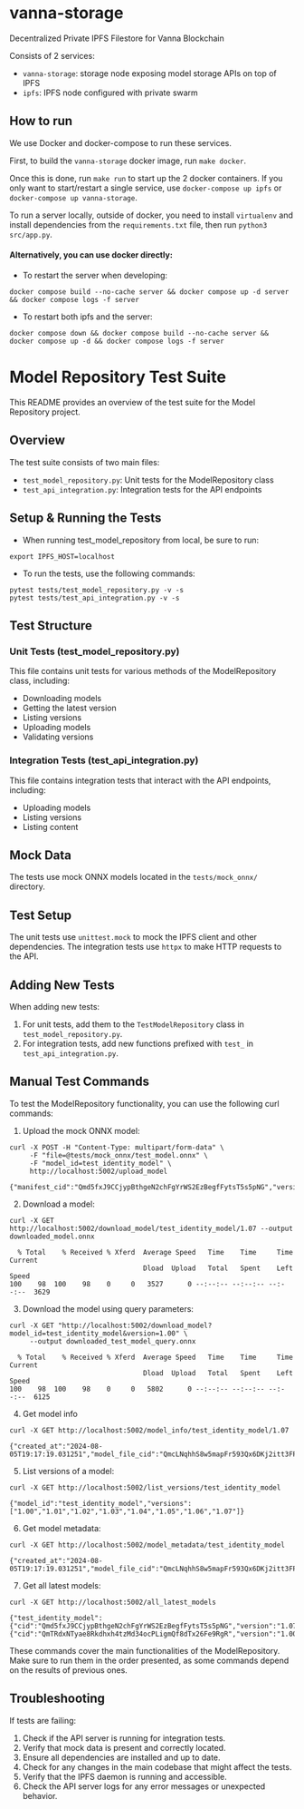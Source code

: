 # vanna-storage

Decentralized Private IPFS Filestore for Vanna Blockchain

Consists of 2 services:

- `vanna-storage`: storage node exposing model storage APIs on top of IPFS
- `ipfs`: IPFS node configured with private swarm

## How to run 

We use Docker and docker-compose to run these services.

First, to build the `vanna-storage` docker image, run `make docker`.

Once this is done, run `make run` to start up the 2 docker containers.
If you only want to start/restart a single service, use `docker-compose up ipfs` or `docker-compose up vanna-storage`.

To run a server locally, outside of docker, you need to install `virtualenv` and install dependencies from the `requirements.txt` file, then run `python3 src/app.py`.

#### Alternatively, you can use docker directly:
- To restart the server when developing:
```
docker compose build --no-cache server && docker compose up -d server && docker compose logs -f server
```

- To restart both ipfs and the server:
```
docker compose down && docker compose build --no-cache server && docker compose up -d && docker compose logs -f server
```

# Model Repository Test Suite

This README provides an overview of the test suite for the Model Repository project.

## Overview

The test suite consists of two main files:
- `test_model_repository.py`: Unit tests for the ModelRepository class
- `test_api_integration.py`: Integration tests for the API endpoints

## Setup & Running the Tests

- When running test_model_repository from local, be sure to run:
```
export IPFS_HOST=localhost
```

- To run the tests, use the following commands:
```
pytest tests/test_model_repository.py -v -s
pytest tests/test_api_integration.py -v -s
```


## Test Structure

### Unit Tests (test_model_repository.py)
This file contains unit tests for various methods of the ModelRepository class, including:
- Downloading models
- Getting the latest version
- Listing versions
- Uploading models
- Validating versions

### Integration Tests (test_api_integration.py)

This file contains integration tests that interact with the API endpoints, including:
- Uploading models
- Listing versions
- Listing content

## Mock Data

The tests use mock ONNX models located in the `tests/mock_onnx/` directory.

## Test Setup

The unit tests use `unittest.mock` to mock the IPFS client and other dependencies. The integration tests use `httpx` to make HTTP requests to the API.

## Adding New Tests

When adding new tests:
1. For unit tests, add them to the `TestModelRepository` class in `test_model_repository.py`.
2. For integration tests, add new functions prefixed with `test_` in `test_api_integration.py`.

## Manual Test Commands

To test the ModelRepository functionality, you can use the following curl commands:

1. Upload the mock ONNX model:
```
curl -X POST -H "Content-Type: multipart/form-data" \
     -F "file=@tests/mock_onnx/test_model.onnx" \
     -F "model_id=test_identity_model" \
     http://localhost:5002/upload_model
```
```
{"manifest_cid":"Qmd5fxJ9CCjypBthgeN2chFgYrWS2EzBegfFytsT5s5pNG","version":"1.07"}
```

2. Download a model:
```
curl -X GET http://localhost:5002/download_model/test_identity_model/1.07 --output downloaded_model.onnx
```
```
  % Total    % Received % Xferd  Average Speed   Time    Time     Time  Current
                                 Dload  Upload   Total   Spent    Left  Speed
100    98  100    98    0     0   3527      0 --:--:-- --:--:-- --:--:--  3629
```

3. Download the model using query parameters:
```                                                                                                       
curl -X GET "http://localhost:5002/download_model?model_id=test_identity_model&version=1.00" \
     --output downloaded_test_model_query.onnx
```
```
  % Total    % Received % Xferd  Average Speed   Time    Time     Time  Current
                                 Dload  Upload   Total   Spent    Left  Speed
100    98  100    98    0     0   5802      0 --:--:-- --:--:-- --:--:--  6125
```

4. Get model info
```
curl -X GET http://localhost:5002/model_info/test_identity_model/1.07
```
```
{"created_at":"2024-08-05T19:17:19.031251","model_file_cid":"QmcLNqhhS8w5mapFr593Qx6DKj2itt3FPXL4kqPTAuWhcx","model_file_name":"test_model.onnx","model_file_type":"onnx","model_id":"test_identity_model","version":"1.07"}
```

5. List versions of a model:
```
curl -X GET http://localhost:5002/list_versions/test_identity_model
```
```
{"model_id":"test_identity_model","versions":["1.00","1.01","1.02","1.03","1.04","1.05","1.06","1.07"]}
```

6. Get model metadata:
```
curl -X GET http://localhost:5002/model_metadata/test_identity_model
```
```
{"created_at":"2024-08-05T19:17:19.031251","model_file_cid":"QmcLNqhhS8w5mapFr593Qx6DKj2itt3FPXL4kqPTAuWhcx","model_file_name":"test_model.onnx","model_file_type":"onnx","model_id":"test_identity_model","version":"1.07"}
```

7. Get all latest models:
```
curl -X GET http://localhost:5002/all_latest_models
```
```
{"test_identity_model":{"cid":"Qmd5fxJ9CCjypBthgeN2chFgYrWS2EzBegfFytsT5s5pNG","version":"1.07"},"test_onnx_model_1722462268":{"cid":"QmTRdxNTyae8Rkdhxh4tzMd34ocPLigmQf8dTx26Fe9RgR","version":"1.00"}}
```

These commands cover the main functionalities of the ModelRepository. Make sure to run them in the order presented, as some commands depend on the results of previous ones.

## Troubleshooting

If tests are failing:
1. Check if the API server is running for integration tests.
2. Verify that mock data is present and correctly located.
3. Ensure all dependencies are installed and up to date.
4. Check for any changes in the main codebase that might affect the tests.
5. Verify that the IPFS daemon is running and accessible.
6. Check the API server logs for any error messages or unexpected behavior.
